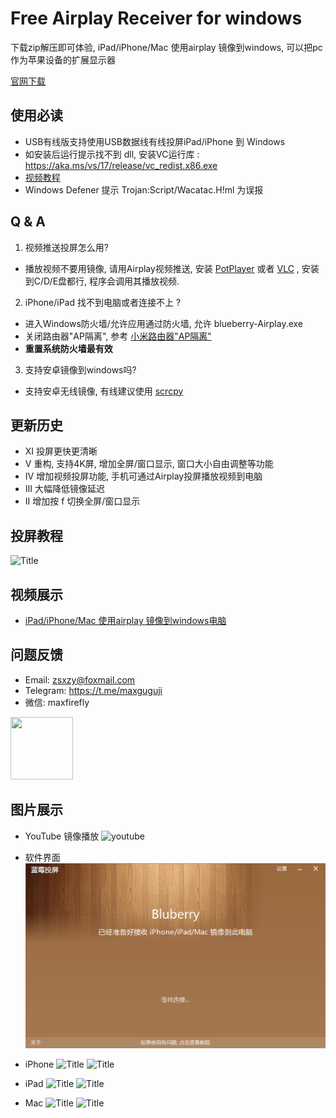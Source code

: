 # Free Airplay Receiver for windows
下载zip解压即可体验, iPad/iPhone/Mac 使用airplay 镜像到windows, 可以把pc 作为苹果设备的扩展显示器

[官网下载](http://iosair.cn/) 

## 使用必读
- USB有线版支持使用USB数据线有线投屏iPad/iPhone 到 Windows
- 如安装后运行提示找不到 dll, 安装VC运行库 : https://aka.ms/vs/17/release/vc_redist.x86.exe
- [视频教程](https://www.bilibili.com/video/BV19o4y1y7ZK/) 
- Windows Defener 提示 Trojan:Script/Wacatac.H!ml 为误报
 
## Q & A
1. 视频推送投屏怎么用?
- 播放视频不要用镜像, 请用Airplay视频推送, 安装 [PotPlayer](https://daumpotplayer.com/download/) 或者 [VLC](https://www.videolan.org/vlc/) , 安装到C/D/E盘都行, 程序会调用其播放视频.   
2. iPhone/iPad 找不到电脑或者连接不上 ?  
- 进入Windows防火墙/允许应用通过防火墙, 允许 blueberry-Airplay.exe 
- 关闭路由器"AP隔离", 参考 [小米路由器"AP隔离"](https://zhuanlan.zhihu.com/p/59276468)
- **重置系统防火墙最有效**
3. 支持安卓镜像到windows吗?
- 支持安卓无线镜像, 有线建议使用 [scrcpy](https://github.com/Genymobile/scrcpy) 

## 更新历史
- XI 投屏更快更清晰
- V 重构, 支持4K屏, 增加全屏/窗口显示, 窗口大小自由调整等功能
- IV 增加视频投屏功能, 手机可通过Airplay投屏播放视频到电脑
- III 大幅降低镜像延迟
- II 增加按 f 切换全屏/窗口显示

## 投屏教程
![](image/cast.jpg?raw=true "Title")

## 视频展示
- [iPad/iPhone/Mac 使用airplay 镜像到windows电脑](https://www.bilibili.com/video/av90577703)

## 问题反馈
- Email: zsxzy@foxmail.com
- Telegram: https://t.me/maxguguji
- 微信: maxfirefly
<img src="../image/qrcode.png?raw=true" width="100" height="100">
 
## 图片展示
- YouTube 镜像播放
![](../image/youtube2.png?raw=true "youtube")

- 软件界面
![](../image/win.png?raw=true "Title") 

- iPhone
![](../image/win3.png?raw=true "Title") 
![](../image/win2.png?raw=true "Title") 

- iPad
![](../image/win1.png?raw=true "Title") 
![](../image/win5.png?raw=true "Title") 

- Mac
![](../image/win4.png?raw=true "Title") 
![](../image/win2.jpg?raw=true "Title") 
